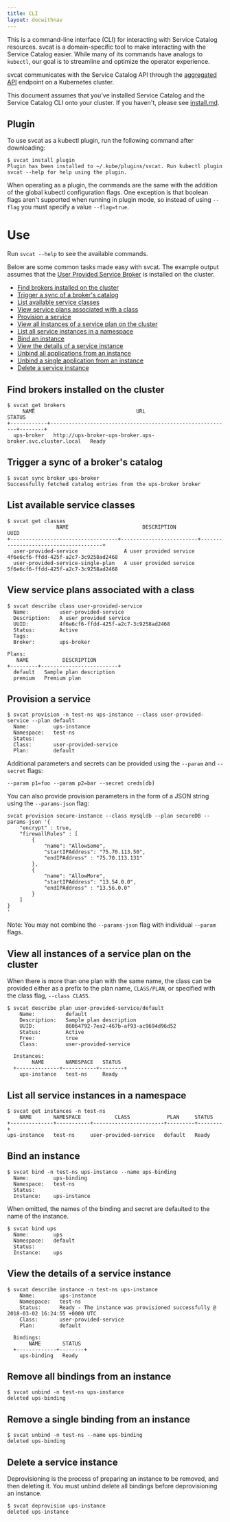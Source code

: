 ```yaml
---
title: CLI
layout: docwithnav
---
```


This is a command-line interface (CLI) for interacting with Service Catalog
resources. svcat is a domain-specific tool to make interacting with the Service Catalog easier.
While many of its commands have analogs to `kubectl`, our goal is to streamline and optimize
the operator experience.

svcat communicates with the Service Catalog API through the [aggregated API][agg-api] endpoint on a
Kubernetes cluster.

[agg-api]: https://kubernetes.io/docs/concepts/api-extension/apiserver-aggregation/

This document assumes that you've installed Service Catalog and the Service Catalog CLI
onto your cluster. If you haven't, please see [install.md](install.md).

## Plugin
To use svcat as a kubectl plugin, run the following command after downloading:

```console
$ svcat install plugin
Plugin has been installed to ~/.kube/plugins/svcat. Run kubectl plugin svcat --help for help using the plugin.
```

When operating as a plugin, the commands are the same with the addition of the global
kubectl configuration flags. One exception is that boolean flags aren't supported
when running in plugin mode, so instead of using `--flag` you must specify a value `--flag=true`.


# Use

Run `svcat --help` to see the available commands.

Below are some common tasks made easy with svcat. The example output assumes that the
[User Provided Service Broker](../charts/ups-broker) is installed on the cluster.

* [Find brokers installed on the cluster](#find-brokers-installed-on-the-cluster)
* [Trigger a sync of a broker's catalog](#trigger-a-sync-of-a-brokers-catalog)
* [List available service classes](#list-available-service-classes)
* [View service plans associated with a class](#view-service-plans-associated-with-a-class)
* [Provision a service](#provision-a-service)
* [View all instances of a service plan on the cluster](#view-all-instances-of-a-service-plan-on-the-cluster)
* [List all service instances in a namespace](#list-all-service-instances-in-a-namespace)
* [Bind an instance](#bind-an-instance)
* [View the details of a service instance](#view-the-details-of-a-service-instance)
* [Unbind all applications from an instance](#remove-all-bindings-from-an-instance)
* [Unbind a single application from an instance](#remove-a-single-binding-from-an-instance)
* [Delete a service instance](#remove-a-single-binding-from-an-instance)

## Find brokers installed on the cluster

```console
$ svcat get brokers
     NAME                                 URL                              STATUS
+------------+-----------------------------------------------------------+--------+
  ups-broker   http://ups-broker-ups-broker.ups-broker.svc.cluster.local   Ready
```

## Trigger a sync of a broker's catalog

```console
$ svcat sync broker ups-broker
Successfully fetched catalog entries from the ups-broker broker
```

## List available service classes

```console
$ svcat get classes
                NAME                        DESCRIPTION                         UUID
+-----------------------------------+-------------------------+--------------------------------------+
  user-provided-service               A user provided service   4f6e6cf6-ffdd-425f-a2c7-3c9258ad2468
  user-provided-service-single-plan   A user provided service   5f6e6cf6-ffdd-425f-a2c7-3c9258ad2468
```

## View service plans associated with a class

```console
$ svcat describe class user-provided-service
  Name:          user-provided-service
  Description:   A user provided service
  UUID:          4f6e6cf6-ffdd-425f-a2c7-3c9258ad2468
  Status:        Active
  Tags:
  Broker:        ups-broker

Plans:
   NAME           DESCRIPTION
+---------+-------------------------+
  default   Sample plan description
  premium   Premium plan
```

## Provision a service

```console
$ svcat provision -n test-ns ups-instance --class user-provided-service --plan default
  Name:        ups-instance
  Namespace:   test-ns
  Status:
  Class:       user-provided-service
  Plan:        default
```

Additional parameters and secrets can be provided using the `--param` and `--secret` flags:

```
--param p1=foo --param p2=bar --secret creds[db]
```

You can also provide provision parameters in the form of a JSON string using the `--params-json` flag:

```
svcat provision secure-instance --class mysqldb --plan secureDB --params-json '{
    "encrypt" : true,
    "firewallRules" : [
        {
            "name": "AllowSome",
            "startIPAddress": "75.70.113.50",
            "endIPAddress" : "75.70.113.131"
        },
        {
            "name": "AllowMore",
            "startIPAddress": "13.54.0.0",
            "endIPAddress" : "13.56.0.0"
        }
    ]
}
'
```

Note: You may not combine the `--params-json` flag with individual `--param` flags.

## View all instances of a service plan on the cluster
When there is more than one plan with the same name, the class can be provided either as a prefix to the plan name,
`CLASS/PLAN`, or specified with the class flag, `--class CLASS`.

```console
$ svcat describe plan user-provided-service/default
    Name:          default
    Description:   Sample plan description
    UUID:          86064792-7ea2-467b-af93-ac9694d96d52
    Status:        Active
    Free:          true
    Class:         user-provided-service

  Instances:
        NAME       NAMESPACE   STATUS
  +--------------+-----------+--------+
    ups-instance   test-ns     Ready
```

## List all service instances in a namespace

```console
$ svcat get instances -n test-ns
    NAME       NAMESPACE           CLASS            PLAN     STATUS
+--------------+-----------+-----------------------+---------+--------+
ups-instance   test-ns     user-provided-service   default   Ready
```

## Bind an instance

```console
$ svcat bind -n test-ns ups-instance --name ups-binding
  Name:        ups-binding
  Namespace:   test-ns
  Status:
  Instance:    ups-instance
```

When omitted, the names of the binding and secret are defaulted to the name of the instance.

```console
$ svcat bind ups
  Name:        ups
  Namespace:   default
  Status:
  Instance:    ups
```

## View the details of a service instance

```console
$ svcat describe instance -n test-ns ups-instance
    Name:        ups-instance
    Namespace:   test-ns
    Status:      Ready - The instance was provisioned successfully @ 2018-03-02 16:24:55 +0000 UTC
    Class:       user-provided-service
    Plan:        default

  Bindings:
       NAME       STATUS
  +-------------+--------+
    ups-binding   Ready
```

## Remove all bindings from an instance

```console
$ svcat unbind -n test-ns ups-instance
deleted ups-binding
```

## Remove a single binding from an instance

```console
$ svcat unbind -n test-ns --name ups-binding
deleted ups-binding
```

## Delete a service instance

Deprovisioning is the process of preparing an instance to be removed, and then deleting it.
You must unbind delete all bindings before deprovisioning an instance.

```console
$ svcat deprovision ups-instance
deleted ups-instance
```
